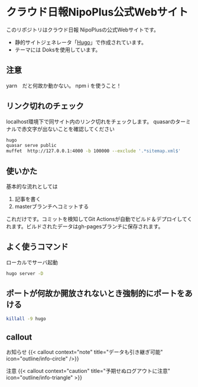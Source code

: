 # クラウド日報NipoPlus公式Webサイト

このリポジトリはクラウド日報 NipoPlusの公式Webサイトです。

- 静的サイトジェネレータ「[Hugo](https://gohugo.io/)」で作成されています。
- テーマには Doksを使用しています。

## 注意

yarn　だと何故か動かない。
npm i を使うこと！

## リンク切れのチェック

localhost環境下で同サイト内のリンク切れをチェックします。 quasarのターミナルで赤文字が出ないことを確認してください

```sh
hugo
quasar serve public
muffet  http://127.0.0.1:4000 -b 100000 --exclude '.*sitemap.xml$'

```

## 使いかた

基本的な流れとしては

1. 記事を書く
1. masterブランチへコミットする

これだけです。コミットを検知してGit Actionsが自動でビルド＆デプロイしてくれます。ビルドされたデータはgh-pagesブランチに保存されます。

## よく使うコマンド

ローカルでサーバ起動

```sh
hugo server -D
```

## ポートが何故か開放されないとき強制的にポートをあける

```sh
killall -9 hugo
```

## callout

お知らせ
{{< callout context="note" title="データも引き継ぎ可能" icon="outline/info-circle" />}}

注意
{{< callout context="caution" title="予期せぬログアウトに注意" icon="outline/info-triangle" >}}
